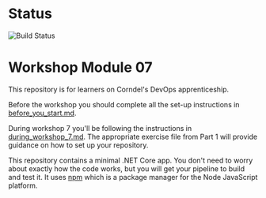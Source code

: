 # Status
![Build Status](https://github.com/FreyaCon/DevOps-Course-Workshop-Module-07-Learners/actions/workflows/ci.yml/badge.svg)
# Workshop Module 07

This repository is for learners on Corndel's DevOps apprenticeship.

Before the workshop you should complete all the set-up instructions in [before_you_start.md](./before_you_start.md).

During workshop 7 you'll be following the instructions in [during_workshop_7.md](./during_workshop_7.md). The appropriate exercise file from Part 1 will provide guidance on how to set up your repository.

This repository contains a minimal .NET Core app. You don't need to worry about exactly how the code works, but you will get your pipeline to build and test it. It uses [npm](https://www.npmjs.com/) which is a package manager for the Node JavaScript platform.